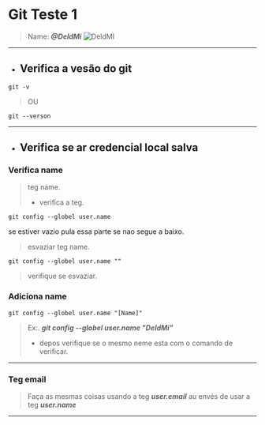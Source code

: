 # Git Teste 1

> Name: ***@DeldMi***
![DeldMI](https://avatars.githubusercontent.com/u/63366610?v=4)

---



- ## Verifica a vesão do git

```git
git -v
```

> OU

```git
git --verson
```
---
- ## Verifica se ar credencial local salva

### Verifica name

> teg name.
> - verifica a teg.

```git
git config --globel user.name
```

se estiver vazio pula essa parte se nao segue a baixo.
> esvaziar teg name.

```git
git config --globel user.name ""
```
> verifique se esvaziar.

### Adiciona  name
```git
git config --globel user.name "[Name]"
```
> Ex:.  ***git config --globel user.name "DeldMi"*** 
> - depos verifique se o mesmo neme esta com o comando de verificar. 

--- 
### Teg email
> Faça as mesmas coisas usando a teg ***user.email***  au envés de usar a teg ***user.name***
---
